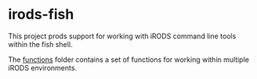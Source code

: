 # irods-fish

This project prods support for working with iRODS command line tools within the fish shell.

The [functions](functions/README.md) folder contains a set of functions for working within
multiple iRODS environments.
